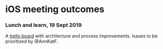 # iOS meeting outcomes

### Lunch and learn, 19 Sept 2019
A [trello board](https://trello.com/b/7INoC8YK/improvements-architecture-process) with architecture and process improvements. Issues to be prioritized by @AnnKatF.
